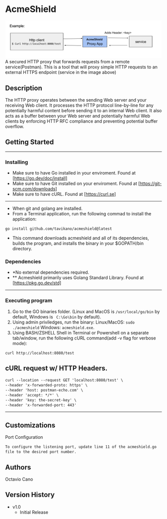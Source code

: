 # AcmeShield

![alt text](ExampleImage.png "Title")
A secured HTTP proxy that forwards requests from a remote service(Postman). This is a tool that will proxy simple HTTP requests to an external HTTPS endpoint (service in the image above)

## Description

The HTTP proxy operates between the sending Web server and your receiving Web client. It processes the HTTP protocol line-by-line for any potentially harmful content before sending it to an internal Web client. It also acts as a buffer between your Web server and potentially harmful Web clients by enforcing HTTP RFC compliance and preventing potential buffer overflow.
## Getting Started

---

### Installing

* Make sure to have Go installed in your enviroment. Found at [https://go.dev/doc/install]
* Make sure to have Git installed on your enviroment. Found at [https://git-scm.com/downloads]
* Make sure to have cURL. Found at [https://curl.se]

---
* When git and golang are installed.
* From a Terminal application, run the following commad to install the application:
```
go install github.com/tavikano/acmeshield@latest
```
* This command downloads acmeshield and all of its dependencies, builds the program, and installs the binary in your $GOPATH/bin directory.
### Dependencies

* *No external dependencies required.
* ** Acmeshield primarily uses Golang Standard Library. Found at [https://pkg.go.dev/std]

---
### Executing program

1. Go to the GO binaries folder. (Linux and MacOS is  ```/usr/local/go/bin``` by default, Windows is ``` C:\Go\bin``` by default).
2. Using admin priviledges, run the binary: Linux/MacOS: ```sudo ./acmeshield``` Windows: ```acmeshield.exe```.
3. Using BASH/ZSHELL Shell in Terminal or Powershell on a separate tab/window, run the following cURL command(add -v flag for verbose mode):
```
curl ​http://localhost:8080/test
```

## cURL request w/ HTTP Headers.
```
curl --location --request GET 'localhost:8080/test' \
--header 'x-forwarded-proto: https' \
--header 'host: postman-echo.com' \
--header 'accept: */*' \
--header 'key: the-secret-key' \
--header 'x-forwarded-port: 443'
```
---
## Customizations

Port Configuration
```
To configure the listening port, update line 11 of the acmeshield.go file to the desired port number.
```

## Authors

Octavio Cano

## Version History

* v1.0
    * Initial Release
